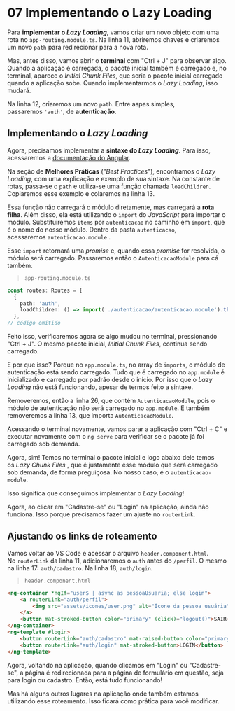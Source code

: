 # 07 Implementando o Lazy Loading

Para **implementar o _Lazy Loading_**, vamos criar um novo objeto com uma rota no `app-routing.module.ts`. Na linha 11, abriremos chaves e criaremos um novo `path` para redirecionar para a nova rota.

Mas, antes disso, vamos abrir o **terminal** com "Ctrl + J" para observar algo. Quando a aplicação é carregada, o pacote inicial também é carregado e, no terminal, aparece o _Initial Chunk Files_, que seria o pacote inicial carregado quando a aplicação sobe. Quando implementarmos o _Lazy Loading_, isso mudará.

Na linha 12, criaremos um novo `path`. Entre aspas simples, passaremos `'auth'`, de **autenticação**.

## Implementando o _Lazy Loading_

Agora, precisamos implementar a **sintaxe do _Lazy Loading_**. Para isso, acessaremos a [documentação do Angular](https://angular.io/docs).

Na seção de **Melhores Práticas** ("_Best Practices_"), encontramos o _Lazy Loading_, com uma explicação e exemplo de sua sintaxe. Na constante de rotas, passa-se o `path` e utiliza-se uma função chamada `loadChildren`. Copiaremos esse exemplo e colaremos na linha 13.

Essa função não carregará o módulo diretamente, mas carregará a **rota filha**. Além disso, ela está utilizando o `import` do _JavaScript_ para importar o módulo. Substituiremos `items` por `autenticacao` no caminho em `import`, que é o nome do nosso módulo. Dentro da pasta `autenticacao`, acessaremos `autenticacao.module` .

Esse `import` retornará uma _promise_ e, quando essa _promise_ for resolvida, o módulo será carregado. Passaremos então o `AutenticacaoModule` para cá também.

> `app-routing.module.ts`

```ts
const routes: Routes = [
  {
    path: 'auth',
    loadChildren: () => import('./autenticacao/autenticacao.module').then(m => m.AutenticacaoModule)
  },
// código omitido
```

Feito isso, verificaremos agora se algo mudou no terminal, pressionando "Ctrl + J". O mesmo pacote inicial, _Initial Chunk Files_, continua sendo carregado.

E por que isso? Porque no `app.module.ts`, no array de `imports`, o módulo de autenticação está sendo carregado. Tudo que é carregado no `app.module` é inicializado e carregado por padrão desde o início. Por isso que o _Lazy Loading_ não está funcionando, apesar de termos feito a sintaxe.

Removeremos, então a linha 26, que contém `AutenticacaoModule`, pois o módulo de autenticação não será carregado no `app.module`. E também removeremos a linha 13, que importa `AutenticacaoModule`.

Acessando o terminal novamente, vamos parar a aplicação com "Ctrl + C" e executar novamente com o `ng serve` para verificar se o pacote já foi carregado sob demanda.

Agora, sim! Temos no terminal o pacote inicial e logo abaixo dele temos os _Lazy Chunk Files_ , que é justamente esse módulo que será carregado sob demanda, de forma preguiçosa. No nosso caso, é o `autenticacao-module`.

Isso significa que conseguimos implementar o _Lazy Loading_!

Agora, ao clicar em "Cadastre-se" ou "Login" na aplicação, ainda não funciona. Isso porque precisamos fazer um ajuste no `routerLink`.

## Ajustando os links de roteamento

Vamos voltar ao VS Code e acessar o arquivo `header.component.html`. No `routerLink` da linha 11, adicionaremos o `auth` antes do `/perfil`. O mesmo na linha 17: `auth/cadastro`. Na linha 18, `auth/login`.

> `header.component.html`

```html
<ng-container *ngIf="user$ | async as pessoaUsuaria; else login">
    <a routerLink="auth/perfil">
        <img src="assets/icones/user.png" alt="Ícone da pessoa usuária">
    </a>
    <button mat-stroked-button color="primary" (click)="logout()">SAIR</button>
</ng-container>
<ng-template #login>
    <button routerLink="auth/cadastro" mat-raised-button color="primary">CADASTRE-SE</button>
    <button routerLink="auth/login" mat-stroked-button>LOGIN</button>
</ng-template>
```

Agora, voltando na aplicação, quando clicamos em "Login" ou "Cadastre-se", a página é redirecionada para a página de formulário em questão, seja para login ou cadastro. Então, está tudo funcionando!

Mas há alguns outros lugares na aplicação onde também estamos utilizando esse roteamento. Isso ficará como prática para você modificar.